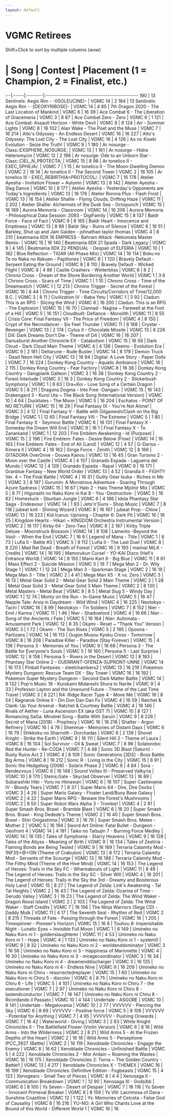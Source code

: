 ```yaml
---
layout: default
---
```


# VGMC Retirees

Shift+Click to sort by multiple columns (wow)

<link rel="stylesheet" href="./assets/css/theme.default.min.css">
<script type="text/javascript" src="./assets/js/jquery-3.4.1.min.js">document.write("jquery-3.4.1.min.js not found")</script>
<script type="text/javascript" src="./assets/js/jquery.tablesorter.min.js">document.write("jquery.tablesorter.min.js not found")</script>

<script type="text/javascript">
  jQuery(function() {
    jQuery("table").first().tablesorter();
  });
</script>

 # | Song | Contest | Placement (1 = Champion, 2 = Finalist, etc.)
:--|:-----|:--------|:---------------------------------------------
190 | 13 Sentinels: Aegis Rim - -(ISOLEUCINE)- | VGMC 14 | 2
184 | 13 Sentinels: Aegis Rim - -[DEOXYRIBOSE]- | VGMC 14 | 4
85 | 7th Dragon 2020 - The Last Location of Mankind | VGMC 6 | 16
39 | Ace Combat 6 - The Liberation of Gracemeria | VGMC 3 | 8
87 | Ace Combat Zero - Zero | VGMC 6 | 1
121 | Ace Combat: Assault Horizon - White Devil | VGMC 8 | 8
124 | Air - Summer Lights | VGMC 8 | 16
102 | Alan Wake - The Poet and the Muse | VGMC 7 | 16
214 | Alto's Odyssey - An Endless Desert | VGMC 16 | 16
227 | Alto's Odyssey: The Lost City - The Lost City | VGMC 16 | 4
126 | Ao no Kiseki Evolution - Seize the Truth! | VGMC 9 | 1
180 | Ar nosurge - Class::EXSPHERE_NOSURGE; | VGMC 13 | 1
161 | Ar nosurge - Hidra Heteromycin | VGMC 12 | 2
198 | Ar nosurge: Ode to an Unborn Star - Class::CIEL_N_PROTECTA; | VGMC 15 | 8
98 | Ar tonelico II - EXEC_SPHILIA/. | VGMC 7 | 1
15 | Ar tonelico II - The Moon-Dwelling Demon | VGMC 2 | 16
14 | Ar tonelico II - The Second Tower | VGMC 2 | 16
105 | Ar tonelico III - EXEC_REBIRTHIA=PROTOCOL/. | VGMC 7 | 16
178 | Atelier Ayesha - Invitation Flower ~ Autumn | VGMC 13 | 8
142 | Atelier Ayesha - Slag Dance | VGMC 10 | 8
177 | Atelier Ayesha - Yesterday's Opponents are Today's Ingredients | VGMC 13 | 16
176 | Atelier Rorona Plus - Flash Frost | VGMC 13 | 16
154 | Atelier Shallie - Flying Clouds, Drifting Haze | VGMC 11 | 2
202 | Atelier Shallie: Alchemists of the Dusk Sea - Octopunch | VGMC 15 | 16
189 | Aurora Memoria - Classroom | VGMC 14 | 16
206 | Aurora Memoria - Philosophical Data Session: 2093 - DigiFamily | VGMC 15 | 8
137 | Baldr Force - Face of Fact | VGMC 9 | 8
165 | Baldr Heart - Innocence and Emptiness | VGMC 13 | 8
88 | Baldr Sky - Ruins of Silence | VGMC 6 | 16
51 | Barkley, Shut up and Jam Gaiden - johnathan taylor thomas | VGMC 4 | 8
210 | beatmania IIDX 16 EMPRESS - Bahram Attack -Nekomata Master Remix- | VGMC 15 | 16
140 | Beatmania IIDX 21 Spada - Dark Legacy | VGMC 9 | 4
145 | Beatmania IIDX 22 PENDUAL - Despair of ELFERIA | VGMC 10 | 1
182 | Blue Reflection - TIGAR (All Phase Mix) | VGMC 14 | 16
114 | Boku no Te no Naka no Rakuen - Papiliones | VGMC 8 | 1
120 | Bravely Default - Serpent Eating the Ground | VGMC 8 | 8
110 | Bravely Default - Wicked Flight | VGMC 8 | 4
86 | Castle Crashers - Winterbliss | VGMC 6 | 8
2 | Chrono Cross - Dream of the Shore Bordering Another World | VGMC 1 | 3
6 | Chrono Cross - Scars of Time | VGMC 1 | 1
10 | Chrono Cross - Time of the Dreamwatch | VGMC 1 | 12
213 | Chrono Trigger - Secret of the Forest | VGMC 16 | 8
44 | Chrono Trigger - Time Circuits/Corridors of Time/12,000 B.C. | VGMC 3 | 8
11 | Civilization IV - Baba Yetu | VGMC 1 | 3
92 | Cladun: This is an RPG - Slicing the Wind | VGMC 6 | 16
200 | Cladun: This is an RPG - The Explosion | VGMC 15 | 16
70 | Clannad - Nagisa ~ Farewell at the Foot of a Hill | VGMC 5 | 16
151 | Cloudbuilt: Defiance - Monolith | VGMC 11 | 8
55 | Crisis Core: Final Fantasy VII - The Price of Freedom | VGMC 4 | 8
150 | Crypt of the Necrodancer - Six Feet Thunder | VGMC 11 | 8
168 | Crystar - Revenger | VGMC 13 | 2
174 | Cytus II - Chocolate Missile | VGMC 13 | 8
226 | D4: Dark Dreams Don't Die - Theme of D4 | VGMC 16 | 16
207 | Dariusburst Another Chronicle EX - Catabolism | VGMC 15 | 16
58 | Dark Cloud - Dark Cloud Main Theme | VGMC 4 | 4
136 | Deemo - Evolution Era | VGMC 9 | 2
181 | Deltarune - Rude Buster | VGMC 14 | 8
179 | Demon Truck - Dead Neon Hell City | VGMC 13 | 16
94 | Digital: A Love Story - Paper Dolls | VGMC 7 | 16
224 | Donkey Kong Country - Aquatic Ambiance | VGMC 16 | 2
115 | Donkey Kong Country - Fear Factory | VGMC 8 | 16
36 | Donkey Kong Country - Gangplank Galleon | VGMC 3 | 16
38 | Donkey Kong Country 2 - Forest Interlude | VGMC 3 | 16
3 | Donkey Kong Country 2 - Stickerbush Symphony | VGMC 1 | 6
63 | Dra+Koi - Love Song of a Certain Dragon | VGMC 5 | 8
211 | Dragons Dogma - Into Free -Dangan- | VGMC 15 | 16
143 | Drakengard 3 - Kuroi Uta ~ The Black Song (International Version) | VGMC 10 | 4
64 | Ducktales - The Moon | VGMC 5 | 16
204 | Eschatos - POINT OF NO RETURN | VGMC 15 | 16
29 | Final Fantasy IX - You're Not Alone! | VGMC 3 | 4
12 | Final Fantasy V - Battle with Gilgamesh/Clash on the Big Bridge | VGMC 1 | 12
65 | Final Fantasy VIII - The Extreme | VGMC 5 | 1
80 | Final Fantasy X - Seymour Battle | VGMC 6 | 16
131 | Final Fantasy X - Someday the Dream Will End | VGMC 9 | 16
1 | Final Fantasy X - To Zanarkand | VGMC 1 | 12
203 | Fire Emblem Awakening - Id (Purpose) | VGMC 15 | 2
196 | Fire Emblem: Fates - Desire Below (Flow) | VGMC 14 | 16
163 | Fire Emblem: Fates - End of All (Land) | VGMC 12 | 4
57 | G-Darius - Kimera II | VGMC 4 | 16
162 | Ginga Force - Zenith | VGMC 12 | 8
166 | GITADORA OverDrive - Douwa Kairou | VGMC 13 | 16
45 | Gran Turismo 2 - Moon over the Castle | VGMC 4 | 4
157 | Granado Espada - Laguerra del Mundo | VGMC 12 | 4
129 | Granado Espada - Rapal | VGMC 9 | 16
171 | Granblue Fantasy - New World Order | VGMC 13 | 4
52 | Grandia II - FIGHT!! Ver. 4 ~ The Final Battle | VGMC 4 | 16
31 | Guilty Gear Isuka - Riches in Me | VGMC 3 | 8
197 | Gurumin: A Monstrous Adventure - Soaring Through Azure Sadness | VGMC 15 | 16
67 | Halo 2 - Halo Theme Mjolnir Mix | VGMC 5 | 8
71 | Higurashi no Naku Koro ni Kai 8 - You -Destructive- | VGMC 5 | 16
82 | Homestuck - Sburban Jungle | VGMC 6 | 4
186 | Idola Phantasy Star Saga - Endeavour | VGMC 14 | 1
93 | Jets'n'Guns - Shop Music | VGMC 7 | 8
118 | jubeat knit - Shining Wizard | VGMC 8 | 16
167 | jubeat Prop - Chloe | VGMC 13 | 16
223 | Kid Icarus: Uprising - Chapter 6: Dark Pit | VGMC 16 | 16
25 | Kingdom Hearts - Hikari ~ KINGDOM Orchestra Instrumental Version | VGMC 2 | 16
117 | Kirby 64 - Zero-Two | VGMC 8 | 2
187 | Kirby Triple Deluxe - Moonstruck Blossom | VGMC 14 | 8
108 | Lamento -Beyond the Void- - When the End | VGMC 7 | 16
9 | Legend of Mana - Title | VGMC 1 | 6
73 | Lufia II - Battle #3 | VGMC 5 | 8
112 | Lufia II - The Last Duel | VGMC 8 | 8
220 | Mad Rat Dead - Breath of Forest | VGMC 16 | 8
193 | maimai MiLK - Credits | VGMC 14 | 16
195 | Mamorukun Curse! - YO-KAI Disco (Hell's Entrance World) | VGMC 14 | 8
155 | Mario Kart 8 - Big Blue | VGMC 11 | 8
61 | Mass Effect 2 - Suicide Mission | VGMC 5 | 16
7 | Mega Man 2 - Dr. Wily Stage 1 | VGMC 1 | 12
24 | Mega Man 3 - Sparkman Stage | VGMC 2 | 16
19 | Mega Man 3 - Title | VGMC 2 | 4
41 | Mega Man X5 - X vs. Zero | VGMC 3 | 16
13 | Metal Gear Solid 2 - Metal Gear Solid 2 Main Theme | VGMC 2 | 1
28 | Metal Gear Solid 3 - Metal Gear Solid 3 Main Theme | VGMC 2 | 8
130 | Metal Masters - Metal Beat | VGMC 9 | 8
5 | Metal Slug 5 - Windy Day | VGMC 1 | 12
74 | Monty on the Run - In-Game Music | VGMC 5 | 16
47 | Napple Tale: Arsia in Daydream - Wild Wind | VGMC 4 | 16
225 | Neotokyo - Tachi | VGMC 16 | 8
99 | Neotokyo - Tin Soldiers | VGMC 7 | 8
152 | Nier - Emil / Karma | VGMC 11 | 1
46 | Nier - Shadowlord | VGMC 4 | 16
66 | Nier - Song of the Ancients / Fate | VGMC 5 | 16
164 | Nier: Automata - Amusement Park | VGMC 12 | 8
35 | Okami - Reset ~ "Thank You" Version | VGMC 3 | 1
72 | Okami - The Sun Rises | VGMC 5 | 2
185 | Opoona - Partizans | VGMC 14 | 16
113 | Ougon Musou Kyoku Cross - Tomorrow | VGMC 8 | 16
208 | Paradise Killer - Paradise (Stay Forever) | VGMC 15 | 4
138 | Persona 3 - Memories of You | VGMC 9 | 16
68 | Persona 3 - The Battle for Everyone's Souls | VGMC 5 | 16
160 | Persona 5 - Last Surprise | VGMC 12 | 8
158 | Persona 5 - Rivers in the Desert | VGMC 12 | 8
183 | Phantasy Star Online 2 - GUERRANT-OFENZA-SUPRONT-UNNE | VGMC 14 | 16
173 | Pinball Fantasies - steelchambers2 | VGMC 13 | 16
219 | Pokemon Mystery Dungeon: Rescue Team DX - Sky Tower | VGMC 16 | 16
192 | Pokemon Super Mystery Dungeon - Second Dark Matter Battle | VGMC 14 | 8
132 | Pop'n Music 18 - Kurokami Midareshi Shura to Narite | VGMC 9 | 4
33 | Professor Layton and the Unwound Future - Theme of the Last Time Travel | VGMC 3 | 8
221 | R4: Ridge Racer Type 4 - Move Me | VGMC 16 | 8
54 | Ragnarok Online II - Din Don Dan Dan Fo | VGMC 4 | 16
59 | Ratchet & Clank: Up Your Arsenal - Ratchet & Courtney Battle | VGMC 4 | 16
146 | Rivals of Aether - Luna Ascension EX (aka OST 7) | VGMC 10 | 8
127 | Romancing SaGa: Minstrel Song - Battle With Saruin | VGMC 9 | 8
228 | Secret of Mana (2018) - Prophecy | VGMC 16 | 16
218 | Shatter - Argon Refinery | VGMC 16 | 4
78 | Shenmue - Memories of Distant Days | VGMC 6 | 16
79 | Shikkoku no Sharnoth - Dorchadas | VGMC 6 | 2
139 | Shovel Knight - Strike the Earth | VGMC 9 | 16
111 | Silent Hill 2 - Theme of Laura | VGMC 8 | 16
104 | Sol Survivor - Oil & Sweat | VGMC 7 | 8
96 | Solatorobo: Red the Hunter - Re-CODA | VGMC 7 | 4
48 | Sonic 3D Blast (Saturn) - Rusty Ruins Act 2 | VGMC 4 | 8
109 | Sonic Generations [3DS] - Boss Battle: Big Arms | VGMC 8 | 16
212 | Sonic R - Living in the City | VGMC 15 | 8
91 | Sonic the Hedgehog (2006) - Solaris Phase 2 | VGMC 6 | 4
84 | Sora - Rendezvous | VGMC 6 | 16
148 | Sound Voltex III - Preserved Valkyria | VGMC 10 | 8
170 | Steins;Gate - Skyclad Observer | VGMC 13 | 16
89 | Subarashiki Hibi - Yoru no Himawari | VGMC 6 | 16
107 | Super Castlevania IV - Bloody Tears | VGMC 7 | 8
37 | Super Mario 64 - Dire, Dire Docks | VGMC 3 | 4
26 | Super Mario Galaxy - Floater Land/Buoy Base Galaxy | VGMC 2 | 4
22 | Super Mario RPG - Beware the Forest's Mushrooms | VGMC 2 | 8
50 | Super Robot Wars Alpha 3 - Trombe! | VGMC 4 | 2
81 | Super Smash Bros. Brawl - Bramble Blast | VGMC 6 | 16
20 | Super Smash Bros. Brawl - King Dedede's Theme | VGMC 2 | 16
40 | Super Smash Bros. Brawl - Shin Onigashima | VGMC 3 | 16
76 | Super Smash Bros. Melee - Mother 2 | VGMC 5 | 16
194 | Sword Art Online: Fatal Bullet - Dungeon - Geofront 4 | VGMC 14 | 4
191 | Taiko no Tatsujin 7 - Burning Force Medley | VGMC 14 | 16
135 | Tales of Symphonia - Starry Heavens | VGMC 9 | 16
128 | Tales of the Abyss - Meaning of Birth | VGMC 9 | 16
134 | Tales of Zestiria - Flaming Bonds are Being Tested | VGMC 9 | 16
169 | Terraria Calamity Mod - 1NF3S+@+!0N (Theme of Crabulon) | VGMC 13 | 8
172 | Terraria Calamity Mod - Servants of the Scourge | VGMC 13 | 16
188 | Terraria Calamity Mod - The Filthy Mind (Theme of the Hive Mind) | VGMC 14 | 16
153 | The Legend of Heroes: Trails in the Sky FC - Whereabouts of Light | VGMC 11 | 8
49 | The Legend of Heroes: Trails in the Sky SC - Silver Will | VGMC 4 | 16
201 | The Legend of Heroes: Trails in the Sky the 3rd - Dreamy and Boisterous Holy Land | VGMC 15 | 8
27 | The Legend of Zelda: Link's Awakening - Tal Tal Heights | VGMC 2 | 16
43 | The Legend of Zelda: Ocarina of Time - Gerudo Valley | VGMC 3 | 16
23 | The Legend of Zelda: The Wind Waker - Dragon Roost Island | VGMC 2 | 2
103 | The Legend of Zelda: The Wind Waker - Staff Credits | VGMC 7 | 16
156 | The Ninja Warriors (Sega CD) - Daddy Mulk | VGMC 11 | 4
17 | The Seventh Seal - Rhythm of Red | VGMC 2 | 8
215 | Threads of Fate - Passing through the Forest | VGMC 16 | 1
205 | Timespinner - Pioneer's Horizon | VGMC 15 | 16
8 | Touhou 8: Imperishable Night - Lunatic Eyes ~ Invisible Full Moon | VGMC 1 | 6
149 | Umineko no Naku Koro ni 1 - goldenslaughterer | VGMC 11 | 4
53 | Umineko no Naku Koro ni 1 - Hope | VGMC 4 | 1
133 | Umineko no Naku Koro ni 1 - system0 | VGMC 9 | 8
32 | Umineko no Naku Koro ni 2 - worldenddominator | VGMC 3 | 16
56 | Umineko no Naku Koro ni 3 - Happiness of Marionette | VGMC 4 | 16
30 | Umineko no Naku Koro ni 3 - miragecoordinator | VGMC 3 | 16
34 | Umineko no Naku Koro ni 4 - dreamenddischarger | VGMC 3 | 16
125 | Umineko no Naku Koro ni 4 - Endless Nine | VGMC 9 | 16
209 | Umineko no Naku Koro ni Chiru - resurrectedreplayer | VGMC 15 | 1
60 | Umineko no Naku Koro ni Chiru 5 - discolor | VGMC 4 | 8
75 | Umineko no Naku Koro ni Chiru 6 - Life | VGMC 5 | 4
101 | Umineko no Naku Koro ni Chiru 7 - the executioner | VGMC 7 | 2
97 | Umineko no Naku Koro ni Chiru 8 - lastendconductor | VGMC 7 | 16
147 | Umineko no Naku Koro ni Chiru 8 - Ricordando il Passato | VGMC 10 | 4
144 | Undertale - ASGORE | VGMC 10 | 8
141 | Undertale - Megalovania | VGMC 10 | 2
77 | VVVVVV - Piercing the Sky | VGMC 6 | 8
69 | VVVVVV - Positive force | VGMC 5 | 8
106 | VVVVVV - Potential for Anything | VGMC 7 | 4
95 | VVVVVV - Pushing Onwards | VGMC 7 | 16
42 | Waterworld - Diving | VGMC 3 | 2
83 | White Knight Chronicles II - The Battlefield Flower (Violin Version) | VGMC 6 | 8
16 | Wild Arms - Into the Wilderness | VGMC 2 | 8
21 | Wild Arms 5 - At the Frozen Depths of the Heart | VGMC 2 | 16
18 | Wild Arms 5 - Persephone IPCC_3927 (Battle) | VGMC 2 | 16
119 | Xenoblade Chronicles - Engage the Enemy | VGMC 8 | 16
62 | Xenoblade Chronicles - Unfinished Battle | VGMC 5 | 4
222 | Xenoblade Chronicles 2 - Mor Ardain ~ Roaming the Wastes | VGMC 16 | 16
175 | Xenoblade Chronicles 2: Torna ~ The Golden Country - Battle!! | VGMC 13 | 4
217 | Xenoblade Chronicles X - THEMEX | VGMC 16 | 16
199 | Xenoblade Chronicles: Definitive Edition - Fogbeasts | VGMC 15 | 4
123 | Xenogears - Small Two of Pieces | VGMC 8 | 4
4 | Xenosaga II - Communication Breakdown | VGMC 1 | 12
90 | Xenosaga III - Godsibb | VGMC 6 | 8
100 | Ys Seven - Desert of Despair | VGMC 7 | 16
116 | Ys Seven - Innocent Primeval Breaker | VGMC 8 | 8
159 | Ys VIII: Lacrimosa of Dana - Sunshine Coastline | VGMC 12 | 1
122 | Ys: Memories of Celceta - False God of Causality | VGMC 8 | 16
216 | YU-NO: A Girl Who Chants Love at the Bound of this World - Different World 1 | VGMC 16 | 16
